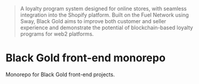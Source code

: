 > A loyalty program system designed for online stores, with seamless integration into the Shopify platform. Built on the Fuel Network using Sway, Black Gold aims to improve both customer and seller experience and demonstrate the potential of blockchain-based loyalty programs for web2 platforms.

# Black Gold front-end monorepo

Monorepo for Black Gold front-end projects.